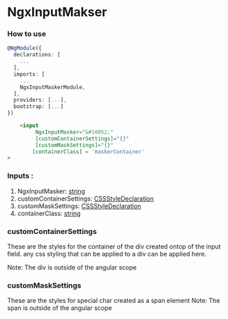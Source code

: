 # NgxInputMakser


### How to use

```typescript
@NgModule({
  declarations: [
    ...
  ],
  imports: [
    ...
    NgxInputMaskerModule,
  ],
  providers: [...],
  bootstrap: [...]
})


```

```html
    <input
         NgxInputMasker="&#10052;"
         [customContainerSettings]="{}"
         [customMaskSettings]="{}"
        [containerClass] = 'maskerContainer'
>
```

### Inputs :

1. NgxInputMasker: [string]()
2. customContainerSettings: [CSSStyleDeclaration]()
2. customMaskSettings: [CSSStyleDeclaration]()
4. containerClass: [string]()


### customContainerSettings
These are the styles for the container of the div created ontop of the input field.
any css styling that can be applied to a div can be applied here. 

Note: The div is outside of the angular scope

### customMaskSettings
These are the styles for special char created as a span element 
Note: The span is outside of the angular scope

 
